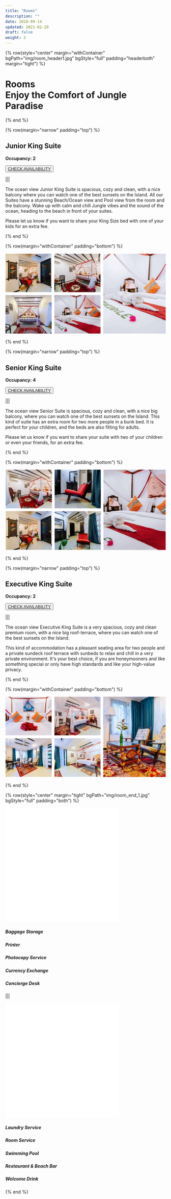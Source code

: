 ```yaml
---
title: "Rooms"
description: ""
date: 2018-09-14
updated: 2021-02-20
draft: false
weight: 2
---
```


<!-- section 1 (header) -->

{% row(style="center" margin="withContainer" bgPath="img/room_header1.jpg" bgStyle="full" padding="headerboth" margin="tight") %}

<h1 class="text-white">Rooms<br>Enjoy the Comfort of Jungle Paradise</h1>

{% end %}

<div class="container mx-auto"> 

<!-- section 2 -->

{% row(margin="narrow" padding="top") %}

## Junior King Suite

**Occupancy: 2**

<button><a href="https://hotels.cloudbeds.com/reservation/DNw5Ek#checkin=2023-04-04&checkout=2023-04-05" target="_blank">CHECK AVAILABILITY</a></button>
 
|||

The ocean view Junior King Suite is spacious, cozy and clean, with a nice balcony where you can watch one of the best sunsets on the Island. All our Suites have a stunning Beach/Ocean view and Pool view from the room and the balcony. Wake up with calm and chill Jungle vibes and the sound of the ocean, heading to the beach in front of your suites.

Please let us know if you want to share your King Size bed with one of your kids for an extra fee.

{% end %}

{% row(margin="withContainer" padding="bottom") %}
<div id="gallery-hash-demo-1">

<a style="background-color: transparent">

![Image](./img/gallarey1.jpg#mx-auto)

</a>
</div>
{% end %}

<!-- section 3 -->

{% row(margin="narrow" padding="top") %}

## Senior King Suite

**Occupancy: 4**

<button><a href="https://hotels.cloudbeds.com/reservation/DNw5Ek#checkin=2023-04-04&checkout=2023-04-05" target="_blank">CHECK AVAILABILITY</a></button>
 
|||

The ocean view Senior Suite is spacious, cozy and clean, with a nice big balcony, where you can watch one of the best sunsets on the Island. This kind of suite has an extra room for two more people in a bunk bed. It is perfect for your children, and the beds are also fitting for adults.

Please let us know if you want to share your suite with two of your children or even your friends, for an extra fee.

{% end %}

{% row(margin="withContainer" padding="bottom") %}
<div id="gallery-hash-demo-2">

<a style="background-color: transparent">

![Image](./img/gallarey2.jpg#mx-auto)

</a>
</div>
{% end %}

<!-- section 4 -->

{% row(margin="narrow" padding="top") %}

## Executive King Suite

**Occupancy: 2**

<button><a href="https://hotels.cloudbeds.com/reservation/DNw5Ek#checkin=2023-04-04&checkout=2023-04-05" target="_blank">CHECK AVAILABILITY</a></button>
 
|||

The ocean view Executive King Suite is a very spacious, cozy and clean premium room, with a nice big roof-terrace, where you can watch one of the best sunsets on the Island.

This kind of accommodation has a pleasant seating area for two people and a private sundeck roof terrace with sunbeds to relax and chill in a very private environment. It's your best choice, if you are honeymooners and like something special or only have high standards and like your high-value privacy.

{% end %}

{% row(margin="withContainer" padding="bottom") %}

<div id="gallery-hash-demo-3">

<a style="background-color: transparent">

![Image](./img/gallarey3.jpg#mx-auto)

</a>

</div>
{% end %}

</div>

<!-- section 1 (header) -->

{% row(style="center" margin="tight" bgPath="img/room_end_1.jpg" bgStyle="full" padding="both") %}

![Image](./img/right.png#extrasmall#mx-auto)

##### Baggage Storage

##### Printer

##### Photocopy Service

##### Currency Exchange

##### Concierge Desk

|||

![Image](./img/right.png#extrasmall#mx-auto)

##### Laundry Service

##### Room Service

##### Swimming Pool

##### Restaurant & Beach Bar

##### Welcome Drink

{% end %}
